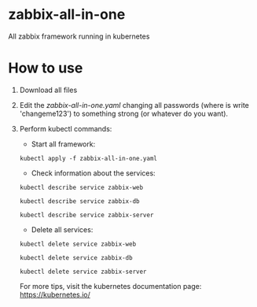 # zabbix-all-in-one
All zabbix framework running in kubernetes

# How to use
1. Download all files

1. Edit the *zabbix-all-in-one.yaml* changing all passwords (where is write 'changeme123') to something strong (or whatever do you want).

1. Perform kubectl commands:

    * Start all framework:
    
    `kubectl apply -f zabbix-all-in-one.yaml`
  
    * Check information about the services:
    
    `kubectl describe service zabbix-web`
   
   `kubectl describe service zabbix-db`
   
   `kubectl describe service zabbix-server`
 
    * Delete all services:
   
   `kubectl delete service zabbix-web`
   
   `kubectl delete service zabbix-db`
   
   `kubectl delete service zabbix-server`
   
   
   For more tips, visit the kubernetes documentation page: https://kubernetes.io/
